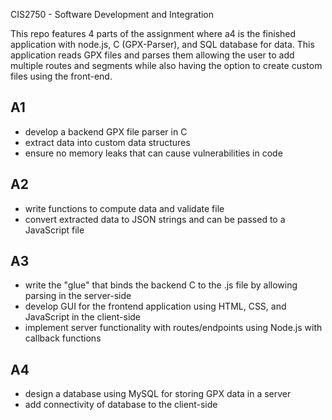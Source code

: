 CIS2750 - Software Development and Integration

This repo features 4 parts of the assignment where a4 is the finished application
with node.js, C (GPX-Parser), and SQL database for data. This application reads GPX files
and parses them allowing the user to add multiple routes and segments while also having 
the option to create custom files using the front-end. 

## A1 
- develop a backend GPX file parser in C
- extract data into custom data structures
- ensure no memory leaks that can cause vulnerabilities in code

## A2
- write functions to compute data and validate file
- convert extracted data to JSON strings and can be passed to a JavaScript file

## A3
- write the "glue" that binds the backend C to the .js file by allowing parsing in the server-side
- develop GUI for the frontend application using HTML, CSS, and JavaScript in the client-side
- implement server functionality with routes/endpoints using Node.js with callback functions

## A4
- design a database using MySQL for storing GPX data in a server
- add connectivity of database to the client-side 
